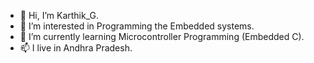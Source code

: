 - 👋 Hi, I’m Karthik_G.
- 👀 I’m interested in Programming the Embedded systems.
- 🌱 I’m currently learning Microcontroller Programming (Embedded C).
- 📫 I live in Andhra Pradesh.

<!---
karthik-g-c/karthik-g-c is a ✨ special ✨ repository because its `README.md` (this file) appears on your GitHub profile.
You can click the Preview link to take a look at your changes.
--->
